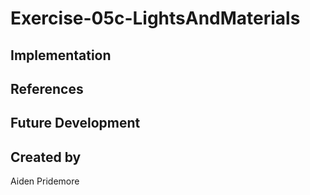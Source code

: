 # Exercise-05c-LightsAndMaterials


## Implementation

## References

## Future Development

## Created by
Aiden Pridemore
